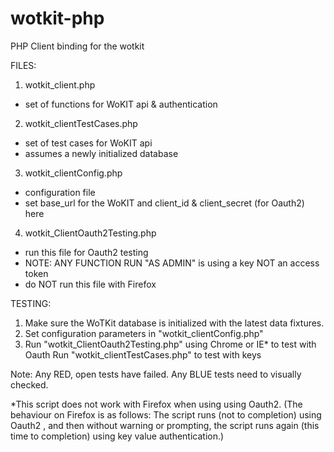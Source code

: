 wotkit-php
==========

PHP Client binding for the wotkit


FILES:

1. wotkit_client.php
  - set of functions for WoKIT api & authentication
  
2. wotkit_clientTestCases.php
  - set of test cases for WoKIT api
  - assumes a newly initialized database
  
3. wotkit_clientConfig.php
  - configuration file
  - set base_url for the WoKIT and client_id & client_secret (for Oauth2) here
  
4. wotkit_ClientOauth2Testing.php
  - run this file for Oauth2 testing 
  - NOTE: ANY FUNCTION RUN "AS ADMIN" is using a key NOT an access token	
  - do NOT run this file with Firefox
  

TESTING:

1. Make sure the WoTKit database is initialized with the latest data fixtures.
2. Set configuration parameters in "wotkit_clientConfig.php"
3. Run "wotkit_ClientOauth2Testing.php" using Chrome or IE* to test with Oauth
   Run "wotkit_clientTestCases.php" to test with keys

Note: Any RED, open tests have failed. Any BLUE tests need to visually checked.



*This script does not work with Firefox when using using Oauth2. 
(The behaviour on Firefox is as follows:
The script runs (not to completion) using Oauth2 ,
and then without warning or prompting, the script runs again (this time to completion) 
using key value authentication.)
